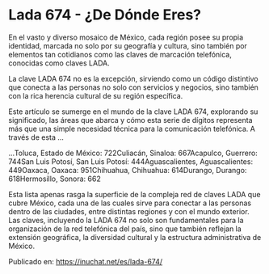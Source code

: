 # Lada 674 - ¿De Dónde Eres?

En el vasto y diverso mosaico de México, cada región posee su propia identidad, marcada no solo por su geografía y cultura, sino también por elementos tan cotidianos como las claves de marcación telefónica, conocidas como claves LADA. 



La clave LADA 674 no es la excepción, sirviendo como un código distintivo que conecta a las personas no solo con servicios y negocios, sino también con la rica herencia cultural de su región específica. 



Este artículo se sumerge en el mundo de la clave LADA 674, explorando su significado, las áreas que abarca y cómo esta serie de dígitos representa más que una simple necesidad técnica para la comunicación telefónica. A través de esta ...

...Toluca, Estado de México: 722Culiacán, Sinaloa: 667Acapulco, Guerrero: 744San Luis Potosí, San Luis Potosí: 444Aguascalientes, Aguascalientes: 449Oaxaca, Oaxaca: 951Chihuahua, Chihuahua: 614Durango, Durango: 618Hermosillo, Sonora: 662



Esta lista apenas rasga la superficie de la compleja red de claves LADA que cubre México, cada una de las cuales sirve para conectar a las personas dentro de las ciudades, entre distintas regiones y con el mundo exterior. Las claves, incluyendo la LADA 674 no solo son fundamentales para la organización de la red telefónica del país, sino que también reflejan la extensión geográfica, la diversidad cultural y la estructura administrativa de México.

Publicado en: https://inuchat.net/es/lada-674/